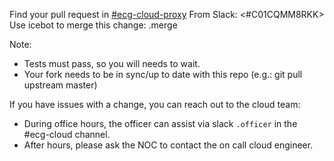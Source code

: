 
Find your pull request in [#ecg-cloud-proxy](https://eclassifiedsgroup.slack.com/archives/C01CQMM8RKK) 
From Slack: <#C01CQMM8RKK>
Use icebot to merge this change:
  .merge <id>

Note:
- Tests must pass, so you will needs to wait.
- Your fork needs to be in sync/up to date with this repo (e.g.: git pull upstream master)

If you have issues with a change, you can reach out to the cloud team:
- During office hours, the officer can assist via slack `.officer` in the #ecg-cloud channel.
- After hours, please ask the NOC to contact the on call cloud engineer.
